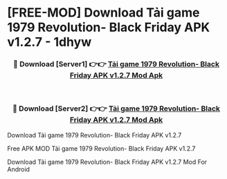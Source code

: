 # [FREE-MOD] Download Tải game 1979 Revolution- Black Friday APK v1.2.7 - 1dhyw


<div align="center">
<h3>🔴 Download [Server1] 👉👉 <a href="https://apk-comot.site?title=Tải_game_1979_Revolution-_Black_Friday_APK_v1.2.7">Tải game 1979 Revolution- Black Friday APK v1.2.7 Mod Apk</a></h3><br>

<h3>🔴 Download [Server2] 👉👉 <a href="https://apk-comot.site?title=Tải_game_1979_Revolution-_Black_Friday_APK_v1.2.7">Tải game 1979 Revolution- Black Friday APK v1.2.7 Mod Apk</a></h3>
</div>



Download Tải game 1979 Revolution- Black Friday APK v1.2.7 

Free APK MOD Tải game 1979 Revolution- Black Friday APK v1.2.7 

Download Tải game 1979 Revolution- Black Friday APK v1.2.7 Mod For Android
